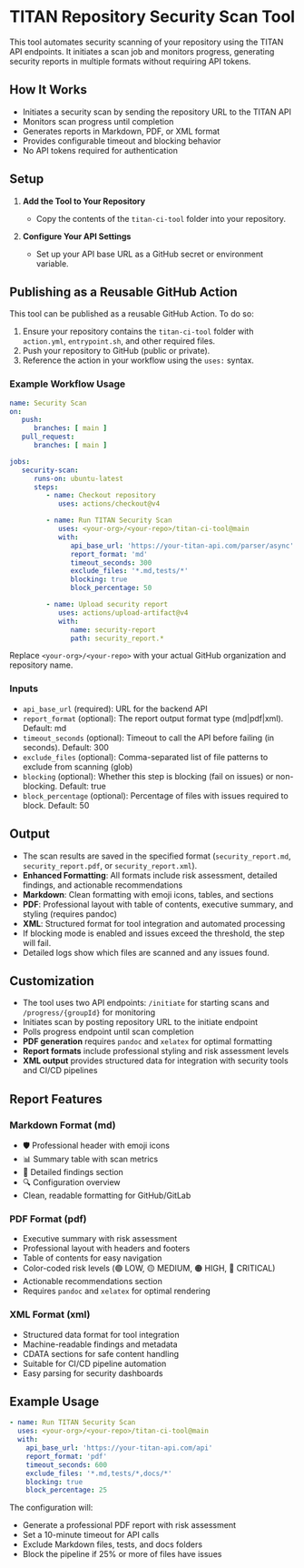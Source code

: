 # TITAN Repository Security Scan Tool

This tool automates security scanning of your repository using the TITAN API endpoints. It initiates a scan job and monitors progress, generating security reports in multiple formats without requiring API tokens.

## How It Works
- Initiates a security scan by sending the repository URL to the TITAN API
- Monitors scan progress until completion
- Generates reports in Markdown, PDF, or XML format
- Provides configurable timeout and blocking behavior
- No API tokens required for authentication

## Setup
1. **Add the Tool to Your Repository**
   - Copy the contents of the `titan-ci-tool` folder into your repository.

2. **Configure Your API Settings**
   - Set up your API base URL as a GitHub secret or environment variable.

## Publishing as a Reusable GitHub Action

This tool can be published as a reusable GitHub Action. To do so:

1. Ensure your repository contains the `titan-ci-tool` folder with `action.yml`, `entrypoint.sh`, and other required files.
2. Push your repository to GitHub (public or private).
3. Reference the action in your workflow using the `uses:` syntax.

### Example Workflow Usage
```yaml
name: Security Scan
on:
   push:
      branches: [ main ]
   pull_request:
      branches: [ main ]

jobs:
   security-scan:
      runs-on: ubuntu-latest
      steps:
         - name: Checkout repository
            uses: actions/checkout@v4

         - name: Run TITAN Security Scan
            uses: <your-org>/<your-repo>/titan-ci-tool@main
            with:
               api_base_url: 'https://your-titan-api.com/parser/async'
               report_format: 'md'
               timeout_seconds: 300
               exclude_files: '*.md,tests/*'
               blocking: true
               block_percentage: 50

         - name: Upload security report
            uses: actions/upload-artifact@v4
            with:
               name: security-report
               path: security_report.*
```

Replace `<your-org>/<your-repo>` with your actual GitHub organization and repository name.

### Inputs
- `api_base_url` (required): URL for the backend API
- `report_format` (optional): The report output format type (md|pdf|xml). Default: md
- `timeout_seconds` (optional): Timeout to call the API before failing (in seconds). Default: 300
- `exclude_files` (optional): Comma-separated list of file patterns to exclude from scanning (glob)
- `blocking` (optional): Whether this step is blocking (fail on issues) or non-blocking. Default: true
- `block_percentage` (optional): Percentage of files with issues required to block. Default: 50

## Output
- The scan results are saved in the specified format (`security_report.md`, `security_report.pdf`, or `security_report.xml`).
- **Enhanced Formatting**: All formats include risk assessment, detailed findings, and actionable recommendations
- **Markdown**: Clean formatting with emoji icons, tables, and sections
- **PDF**: Professional layout with table of contents, executive summary, and styling (requires pandoc)
- **XML**: Structured format for tool integration and automated processing
- If blocking mode is enabled and issues exceed the threshold, the step will fail.
- Detailed logs show which files are scanned and any issues found.

## Customization
- The tool uses two API endpoints: `/initiate` for starting scans and `/progress/{groupId}` for monitoring
- Initiates scan by posting repository URL to the initiate endpoint
- Polls progress endpoint until scan completion
- **PDF generation** requires `pandoc` and `xelatex` for optimal formatting
- **Report formats** include professional styling and risk assessment levels
- **XML output** provides structured data for integration with security tools and CI/CD pipelines

## Report Features

### Markdown Format (md)
- 🛡️ Professional header with emoji icons
- 📊 Summary table with scan metrics
- 📁 Detailed findings section
- 🔍 Configuration overview
- Clean, readable formatting for GitHub/GitLab

### PDF Format (pdf) 
- Executive summary with risk assessment
- Professional layout with headers and footers
- Table of contents for easy navigation
- Color-coded risk levels (🟢 LOW, 🟡 MEDIUM, 🟠 HIGH, 🔴 CRITICAL)
- Actionable recommendations section
- Requires `pandoc` and `xelatex` for optimal rendering

### XML Format (xml)
- Structured data format for tool integration
- Machine-readable findings and metadata
- CDATA sections for safe content handling
- Suitable for CI/CD pipeline automation
- Easy parsing for security dashboards

## Example Usage

```yaml
- name: Run TITAN Security Scan
  uses: <your-org>/<your-repo>/titan-ci-tool@main
  with:
    api_base_url: 'https://your-titan-api.com/api'
    report_format: 'pdf'
    timeout_seconds: 600
    exclude_files: '*.md,tests/*,docs/*'
    blocking: true
    block_percentage: 25
```

The configuration will:
- Generate a professional PDF report with risk assessment
- Set a 10-minute timeout for API calls
- Exclude Markdown files, tests, and docs folders
- Block the pipeline if 25% or more of files have issues
